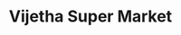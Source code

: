 ---
title: "Vijetha Super Market"
url: /greater-hyderabad-municipal-corporation/vijetha-super-market/
shop: supermarket
---